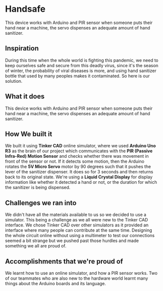 # Handsafe
This device works with Arduino and PIR sensor when someone puts their hand near a machine, the servo dispenses an adequate amount of hand sanitizer.
## Inspiration
During this time when the whole world is fighting this pandemic, we need to keep ourselves safe and secure from this deadly virus, since it's the season of winter, the probability of viral diseases is more, and using hand sanitizer bottle that used by many peoples makes it contaminated. So here is our solution.

## What it does
This device works with Arduino and PIR sensor when someone puts their hand near a machine, the servo dispenses an adequate amount of hand sanitizer.

## How We built it
We built it using **Tinker CAD** online simulator, where we used **Arduino Uno R3** as the brain of our project which communicates with the **PIR (Passive Infra-Red) Motion Sensor** and checks whether there was movement in front of the sensor or not. If it detects some motion, then the Arduino rotates the **5V Micro Servo** motor by 90 degrees such that it pushes the lever of the sanitizer dispenser. It does so for 3 seconds and then returns back to its original state. We're using a **Liquid Crystal Display** for display information like whether it detected a hand or not, or the duration for which the sanitizer is being dispensed.

## Challenges we ran into
We didn't have all the materials available to us so we decided to use a simulator. This being a challenge as we all were new to the Tinker CAD interface. We chose Tinker CAD over other simulators as it provided an interface where many people can contribute at the same time. Designing the whole circuit online without using a multimeter to test our connections seemed a bit strange but we pushed past those hurdles and made something we all are proud of.

## Accomplishments that we're proud of
We learnt how to use an online simulator, and how a PIR sensor works. Two of our teammates who are also new to the hardware world learnt many things about the Arduino boards and its language.
